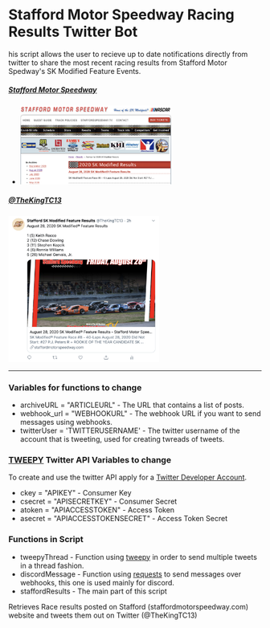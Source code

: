# Stafford Motor Speedway Racing Results Twitter Bot
his script allows the user to recieve up to date notifications directly from twitter to share the most recent racing results from Stafford Motor Spedway's SK Modified Feature Events.

##### [Stafford Motor Speedway](https://staffordmotorspeedway.com/)
- <img src="staffordwebsite.png" width="300">
##### [@TheKingTC13](https://twitter.com/TheKingTC13)

<!-- <img src="thekingtc13twitterheader.png" width="300"> -->
<img src="thekingtc13tweetexample.png" width="300">




---

### Variables for functions to change
- archiveURL = "ARTICLEURL" - The URL that contains a list of posts.
- webhook_url = "WEBHOOKURL" - The webhook URL if you want to send messages using webhooks.
- twitterUser = 'TWITTERUSERNAME' - The twitter username of the account that is tweeting, used for creating twreads of tweets.

### [TWEEPY](https://www.tweepy.org/) Twitter API Variables to change
To create and use the twitter API apply for a [Twitter Developer Account](https://developer.twitter.com/).
- ckey = "APIKEY" - Consumer Key
- csecret = "APISECRETKEY" - Consumer Secret
- atoken = "APIACCESSTOKEN" - Access Token
- asecret = "APIACCESSTOKENSECRET" - Access Token Secret

### Functions in Script
- tweepyThread - Function using [tweepy](https://www.tweepy.org/) in order to send multiple tweets in a thread fashion.
- discordMessage - Function using [requests](https://requests.readthedocs.io/en/master/) to send messages over webhooks, this one is used mainly for discord.
- staffordResults - The main part of this script



Retrieves Race results posted on Stafford (staffordmotorspeedway.com) website and tweets them out on Twitter (@TheKingTC13)
